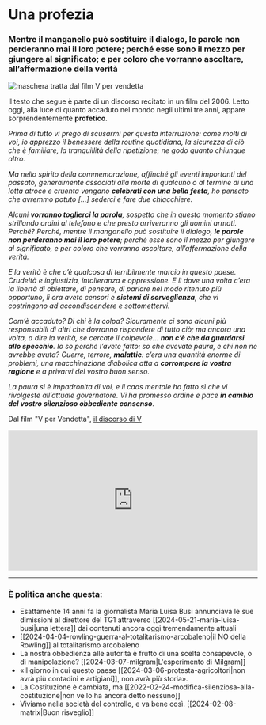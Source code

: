 # Una profezia

### Mentre il manganello può sostituire il dialogo, le parole non perderanno mai il loro potere; perché esse sono il mezzo per giungere al significato; e per coloro che vorranno ascoltare, all’affermazione della verità

![maschera tratta dal film V per vendetta](v-per-vendetta.jpeg)

Il testo che segue è parte di un discorso recitato in un film del 2006. Letto oggi, alla luce di quanto accaduto nel mondo negli ultimi tre anni, appare sorprendentemente **profetico**.

*Prima di tutto vi prego di scusarmi per questa interruzione: come molti di voi, io apprezzo il benessere della routine quotidiana, la sicurezza di ciò che è familiare, la tranquillità della ripetizione; ne godo quanto chiunque altro.*

*Ma nello spirito della commemorazione, affinché gli eventi importanti del passato, generalmente associati alla morte di qualcuno o al termine di una lotta atroce e cruenta vengano **celebrati con una bella festa**, ho pensato che avremmo potuto [...] sederci e fare due chiacchiere.* 

*Alcuni **vorranno toglierci la parola**, sospetto che in questo momento stiano strillando ordini al telefono e che presto arriveranno gli uomini armati. Perché? Perché, mentre il manganello può sostituire il dialogo, **le parole non perderanno mai il loro potere**; perché esse sono il mezzo per giungere al significato, e per coloro che vorranno ascoltare, all’affermazione della verità.*

*E la verità è che c’è qualcosa di terribilmente marcio in questo paese. Crudeltà e ingiustizia, intolleranza e oppressione. E lì dove una volta c’era la libertà di obiettare, di pensare, di parlare nel modo ritenuto più opportuno, lì ora avete censori e **sistemi di sorveglianza**, che vi costringono ad accondiscendere e sottomettervi.*

*Com’è accaduto? Di chi è la colpa? Sicuramente ci sono alcuni più responsabili di altri che dovranno rispondere di tutto ciò; ma ancora una volta, a dire la verità, se cercate il colpevole… **non c’è che da guardarsi allo specchio**. Io so perché l’avete fatto: so che avevate paura, e chi non ne avrebbe avuta? Guerre, terrore, **malattie**: c’era una quantità enorme di problemi, una macchinazione diabolica atta a **corrompere la vostra ragione** e a privarvi del vostro buon senso.*

*La paura si è impadronita di voi, e il caos mentale ha fatto sì che vi rivolgeste all’attuale governatore. Vi ha promesso ordine e pace **in cambio del vostro silenzioso obbediente consenso**.*

Dal film "V per Vendetta", [il discorso di V](https://www.youtube.com/watch?v=ajfEW3Fuo7o)

 <div style="position: relative; padding-bottom: 56.25%; height: 0; overflow: hidden;">
  <iframe src="https://www.youtube.com/embed/ajfEW3Fuo7o" 
          style="position: absolute; top: 0; left: 0; width: 100%; height: 100%;" 
          frameborder="0" 
          allowfullscreen></iframe>
</div>

---

### È politica anche questa:
- Esattamente 14 anni fa la giornalista Maria Luisa Busi annunciava le sue dimissioni al direttore del TG1 attraverso [[2024-05-21-maria-luisa-busi|una lettera]] dai contenuti ancora oggi tremendamente attuali
- [[2024-04-04-rowling-guerra-al-totalitarismo-arcobaleno|il NO della Rowling]] al totalitarismo arcobaleno
- La nostra obbedienza alle autorità è frutto di una scelta consapevole, o di manipolazione? [[2024-03-07-milgram|L'esperimento di Milgram]]
- «Il giorno in cui questo paese [[2024-03-06-protesta-agricoltori|non avrà più contadini e artigiani]], non avrà più storia».
- La Costituzione è cambiata, ma [[2022-02-24-modifica-silenziosa-alla-costituzione|non ve lo ha ancora detto nessuno]]
- Viviamo nella società del controllo, e va bene così. [[2024-02-08-matrix|Buon risveglio]]